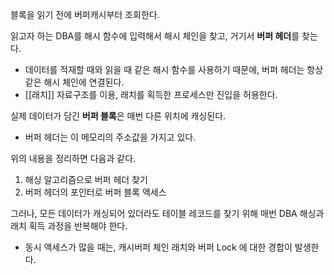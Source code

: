 
블록을 읽기 전에 버퍼캐시부터 조회한다.

읽고자 하는 DBA를 해시 함수에 입력해서 해시 체인을 찾고, 거기서 **버퍼 헤더**를 찾는다.
- 데이터를 적재할 때와 읽을 때 같은 해시 함수를 사용하기 때문에, 버퍼 헤더는 항상 같은 해시 체인에 연결된다.
- [[래치]] 자료구조를 이용, 래치를 획득한 프로세스만 진입을 허용한다.

실제 데이터가 담긴 **버퍼 블록**은 매번 다른 위치에 캐싱된다.
- 버퍼 헤더는 이 메모리의 주소값을 가지고 있다.

위의 내용을 정리하면 다음과 같다.
1. 해싱 알고리즘으로 버퍼 헤더 찾기
2. 버퍼 헤더의 포인터로 버퍼 블록 액세스

그러나, 모든 데이터가 캐싱되어 있더라도
테이블 레코드를 찾기 위해 매번 DBA 해싱과 래치 획득 과정을 반복해야 한다.
- 동시 액세스가 많을 때는, 캐시버퍼 체인 래치와 버퍼 Lock 에 대한 경합이 발생한다.

